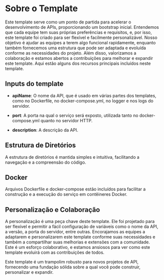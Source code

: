 # Sobre o Template

Este template serve como um ponto de partida para acelerar o desenvolvimento de APIs, proporcionando um bootstrap inicial. Entendemos que cada equipe tem suas próprias preferências e requisitos, e, por isso, este template foi criado para ser flexível e facilmente personalizável. Nosso objetivo é ajudar as equipes a terem algo funcional rapidamente, enquanto também fornecemos uma estrutura que pode ser adaptada e evoluída conforme as necessidades do projeto. Além disso, valorizamos a colaboração e estamos abertos a contribuições para melhorar e expandir este template. Aqui estão alguns dos recursos principais incluídos neste template.

## Inputs do template
- **apiName**: O nome da API, que é usado em várias partes dos templates, como no Dockerfile, no docker-compose.yml, no logger e nos logs do servidor.

- **port**: A porta na qual o serviço será exposto, utilizada tanto no docker-compose.yml quanto no servidor HTTP.

- **description**: A descrição da API.

## Estrutura de Diretórios
A estrutura de diretórios é mantida simples e intuitiva, facilitando a navegação e a compreensão do código.

## Docker
Arquivos Dockerfile e docker-compose estão incluídos para facilitar a construção e a execução do serviço em contêineres Docker.

## Personalização e Colaboração
A personalização é uma peça chave deste template. Ele foi projetado para ser flexível e permitir a fácil configuração de variáveis como o nome da API, a versão, a porta do servidor, entre outras. Encorajamos as equipes a adaptarem e personalizarem este template conforme suas necessidades e também a compartilhar suas melhorias e extensões com a comunidade. Este é um esforço colaborativo, e estamos ansiosos para ver como este template evoluirá com as contribuições de todos.

Este template é um trampolim robusto para novos projetos de API, fornecendo uma fundação sólida sobre a qual você pode construir, personalizar e expandir.